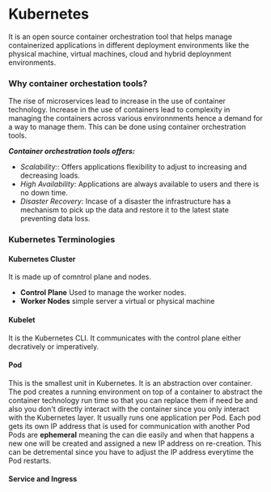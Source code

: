 # Kubernetes
It is an open source container orchestration tool that helps manage containerized applications in different deployment environments like the physical machine, virtual machines, cloud and hybrid deploynment environments.

### Why container orchestation tools?

The rise of microservices lead to increase in the use of container technology. Increase in the use of containers lead to complexity in managing the containers across various environnments hence a demand for a way to manage them. This can be done using container orchestration tools. <br>

***Container orchestration tools offers:***
* *Scalability:*: Offers applications flexibility to adjust to increasing and decreasing loads. 
* *High Availability:* Applications are always available to users and there is no down time.
* *Disaster Recovery:* Incase of a disaster  the infrastructure has a mechanism to pick up the data and restore it to the latest state preventing data loss.

### Kubernetes Terminologies


#### Kubernetes Cluster
It is made up of comntrol plane and nodes.

* **Control Plane**
Used to manage the worker nodes.
* **Worker Nodes** simple server a virtual or physical machine

#### Kubelet
 It is the Kubernetes CLI. It communicates with the control plane either decratively or imperatively.

 #### Pod
This is the smallest unit in Kubernetes. 
It is an abstraction over container. 
The pod creates a running environment on top of a container to abstract the container technology run time so that you can replace them if need be and also you don't directly interact with the container since you only interact with the Kubernetes layer.
It usually runs one application per Pod.
Each pod gets its own IP address that is used for communication with another Pod
Pods are **ephemeral** meaning the can die easily and when that happens a new one will be created and assigned a new IP address on re-creation. This can be detremental since you have to adjust the IP address everytime the Pod restarts.

#### Service and Ingress




